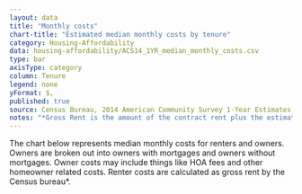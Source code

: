 ```yaml
---
layout: data
title: "Monthly costs"
chart-title: "Estimated median monthly costs by tenure"
category: Housing-Affordability
data: housing-affordability/ACS14_1YR_median_monthly_costs.csv
type: bar
axisType: category
column: Tenure
legend: none
yFormat: $,
published: true
source: Census Bureau, 2014 American Community Survey 1-Year Estimates. Selected Housing Characteristics.
notes: "*Gross Rent is the amount of the contract rent plus the estimated average monthly cost of utilities (electricity, gas, and water and sewer) and fuels (oil, coal, kerosene, wood, etc.) if these are paid for by the renter (or paid for the renter by someone else). Gross rent is intended to eliminate differentials which result from varying practices with respect to the inclusion of utilities and fuels as part of the rental payment."
---
```

The chart below represents median monthly costs for renters and owners. Owners are broken out into owners with mortgages and owners without mortgages. Owner costs may include things like HOA fees and other homeowner related costs. Renter costs are calculated as gross rent by the Census bureau*.